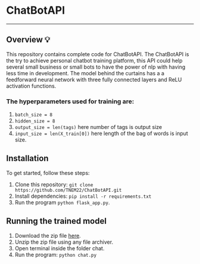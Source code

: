 # ChatBotAPI
---
## Overview 💡

This repository contains complete code for ChatBotAPI. The ChatBotAPI is the try to achieve personal chatbot training platform, this API could help several small business or small bots to have the power of nlp with having less time in development.
The model behind the curtains has a a feedforward neural network with three fully connected layers and ReLU activation functions.
### The hyperparameters used for training are:
1. `batch_size = 8`
2. `hidden_size = 8`
3. `output_size = len(tags)` here number of tags is output size
4. `input_size = len(X_train[0])` here length of the bag of words is input size.

## Installation 

To get started, follow these steps:

1. Clone this repository: `git clone https://github.com/TNEM22/ChatBotAPI.git`
2. Install dependencies: `pip install -r requirements.txt`
3. Run the program `python flask_app.py`.

## Running the trained model

1. Download the zip file [here](https://github.com/TNEM22/ChatBotAPI/blob/main/static/outs/chat.zip).
2. Unzip the zip file using any file archiver.
3. Open terminal inside the folder chat.
4. Run the program: `python chat.py`
